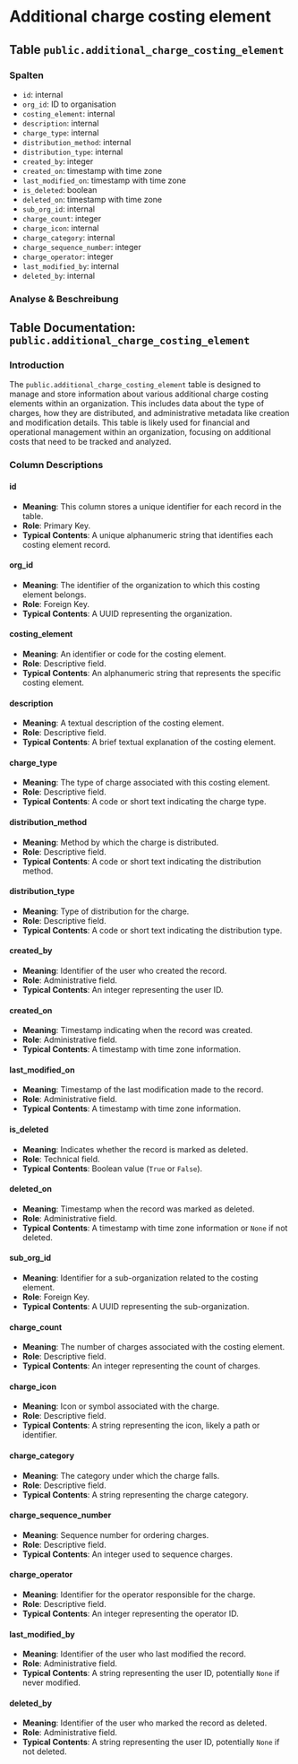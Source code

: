 # Additional charge costing element

## Table `public.additional_charge_costing_element`

### Spalten

* `id`: internal
* `org_id`: ID to organisation
* `costing_element`: internal
* `description`: internal
* `charge_type`: internal
* `distribution_method`: internal
* `distribution_type`: internal
* `created_by`: integer
* `created_on`: timestamp with time zone
* `last_modified_on`: timestamp with time zone
* `is_deleted`: boolean
* `deleted_on`: timestamp with time zone
* `sub_org_id`: internal
* `charge_count`: integer
* `charge_icon`: internal
* `charge_category`: internal
* `charge_sequence_number`: integer
* `charge_operator`: integer
* `last_modified_by`: internal
* `deleted_by`: internal

### Analyse & Beschreibung

## Table Documentation: `public.additional_charge_costing_element`

### Introduction

The `public.additional_charge_costing_element` table is designed to manage and store information about various additional charge costing elements within an organization. This includes data about the type of charges, how they are distributed, and administrative metadata like creation and modification details. This table is likely used for financial and operational management within an organization, focusing on additional costs that need to be tracked and analyzed.

### Column Descriptions

#### id

* **Meaning**: This column stores a unique identifier for each record in the table.
* **Role**: Primary Key.
* **Typical Contents**: A unique alphanumeric string that identifies each costing element record.

#### org\_id

* **Meaning**: The identifier of the organization to which this costing element belongs.
* **Role**: Foreign Key.
* **Typical Contents**: A UUID representing the organization.

#### costing\_element

* **Meaning**: An identifier or code for the costing element.
* **Role**: Descriptive field.
* **Typical Contents**: An alphanumeric string that represents the specific costing element.

#### description

* **Meaning**: A textual description of the costing element.
* **Role**: Descriptive field.
* **Typical Contents**: A brief textual explanation of the costing element.

#### charge\_type

* **Meaning**: The type of charge associated with this costing element.
* **Role**: Descriptive field.
* **Typical Contents**: A code or short text indicating the charge type.

#### distribution\_method

* **Meaning**: Method by which the charge is distributed.
* **Role**: Descriptive field.
* **Typical Contents**: A code or short text indicating the distribution method.

#### distribution\_type

* **Meaning**: Type of distribution for the charge.
* **Role**: Descriptive field.
* **Typical Contents**: A code or short text indicating the distribution type.

#### created\_by

* **Meaning**: Identifier of the user who created the record.
* **Role**: Administrative field.
* **Typical Contents**: An integer representing the user ID.

#### created\_on

* **Meaning**: Timestamp indicating when the record was created.
* **Role**: Administrative field.
* **Typical Contents**: A timestamp with time zone information.

#### last\_modified\_on

* **Meaning**: Timestamp of the last modification made to the record.
* **Role**: Administrative field.
* **Typical Contents**: A timestamp with time zone information.

#### is\_deleted

* **Meaning**: Indicates whether the record is marked as deleted.
* **Role**: Technical field.
* **Typical Contents**: Boolean value (`True` or `False`).

#### deleted\_on

* **Meaning**: Timestamp when the record was marked as deleted.
* **Role**: Administrative field.
* **Typical Contents**: A timestamp with time zone information or `None` if not deleted.

#### sub\_org\_id

* **Meaning**: Identifier for a sub-organization related to the costing element.
* **Role**: Foreign Key.
* **Typical Contents**: A UUID representing the sub-organization.

#### charge\_count

* **Meaning**: The number of charges associated with the costing element.
* **Role**: Descriptive field.
* **Typical Contents**: An integer representing the count of charges.

#### charge\_icon

* **Meaning**: Icon or symbol associated with the charge.
* **Role**: Descriptive field.
* **Typical Contents**: A string representing the icon, likely a path or identifier.

#### charge\_category

* **Meaning**: The category under which the charge falls.
* **Role**: Descriptive field.
* **Typical Contents**: A string representing the charge category.

#### charge\_sequence\_number

* **Meaning**: Sequence number for ordering charges.
* **Role**: Descriptive field.
* **Typical Contents**: An integer used to sequence charges.

#### charge\_operator

* **Meaning**: Identifier for the operator responsible for the charge.
* **Role**: Descriptive field.
* **Typical Contents**: An integer representing the operator ID.

#### last\_modified\_by

* **Meaning**: Identifier of the user who last modified the record.
* **Role**: Administrative field.
* **Typical Contents**: A string representing the user ID, potentially `None` if never modified.

#### deleted\_by

* **Meaning**: Identifier of the user who marked the record as deleted.
* **Role**: Administrative field.
* **Typical Contents**: A string representing the user ID, potentially `None` if not deleted.

